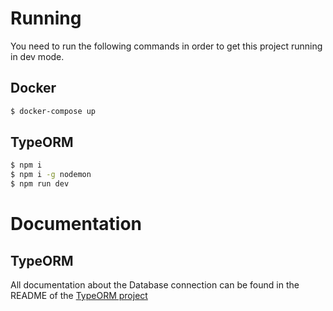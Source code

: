 # Running
You need to run the following commands in order to get this project running in dev mode.
## Docker
```bash
$ docker-compose up
```
## TypeORM
```bash
$ npm i
$ npm i -g nodemon
$ npm run dev
```
# Documentation
## TypeORM
All documentation about the Database connection can be found in the README of the [TypeORM project](https://github.com/typeorm/typeorm#step-by-step-guide)